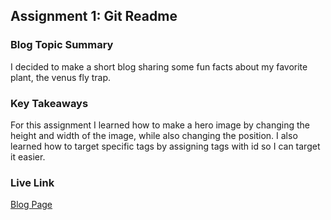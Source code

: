 
## Assignment 1: Git Readme

### Blog Topic Summary

I decided to make a short blog sharing some fun facts about my favorite plant, the venus fly trap. 

### Key Takeaways

For this assignment I learned how to make a hero image by changing the height and width of the image, while also changing the position. I also learned how to target specific tags by assigning tags with id so I can target it easier. 
### Live Link

[Blog Page](https://{username}.github.io/{reponame}/homework-2)
